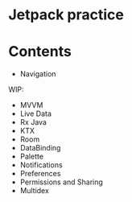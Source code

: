 # Jetpack practice

# Contents
- Navigation

WIP:
- MVVM
- Live Data
- Rx Java
- KTX
- Room
- DataBinding
- Palette
- Notifications
- Preferences
- Permissions and Sharing
- Multidex